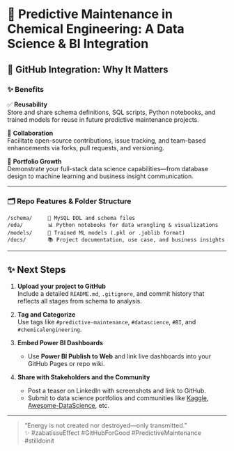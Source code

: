 
# 🔧 Predictive Maintenance in Chemical Engineering: A Data Science & BI Integration

## 📂 GitHub Integration: Why It Matters

### ✨ Benefits

✅ **Reusability**  
Store and share schema definitions, SQL scripts, Python notebooks, and trained models for reuse in future predictive maintenance projects.

🤝 **Collaboration**  
Facilitate open-source contributions, issue tracking, and team-based enhancements via forks, pull requests, and versioning.

🚀 **Portfolio Growth**  
Demonstrate your full-stack data science capabilities—from database design to machine learning and business insight communication.

---

### 🗂️ Repo Features & Folder Structure

```
/schema/     📄 MySQL DDL and schema files
/eda/        📊 Python notebooks for data wrangling & visualizations
/models/     🧠 Trained ML models (.pkl or .joblib format)
/docs/       📚 Project documentation, use case, and business insights
```

---

## ✨ Next Steps

1. **Upload your project to GitHub**  
   Include a detailed `README.md`, `.gitignore`, and commit history that reflects all stages from schema to analysis.

2. **Tag and Categorize**  
   Use tags like `#predictive-maintenance`, `#datascience`, `#BI`, and `#chemicalengineering`.

3. **Embed Power BI Dashboards**  
   - Use **Power BI Publish to Web** and link live dashboards into your GitHub Pages or repo wiki.

4. **Share with Stakeholders and the Community**  
   - Post a teaser on LinkedIn with screenshots and link to GitHub.
   - Submit to data science portfolios and communities like [Kaggle](https://www.kaggle.com/), [Awesome-DataScience](https://github.com/academic/awesome-datascience), etc.

---

> “Energy is not created nor destroyed—only transmitted.”  
> ✨ #zabatissuEffect #GitHubForGood #PredictiveMaintenance #stilldoinit
